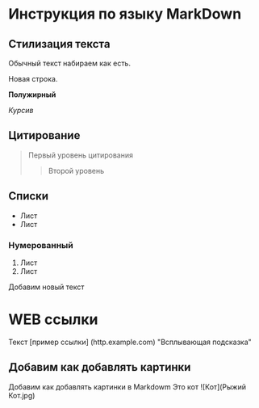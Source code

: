 # Инструкция по языку MarkDown

## Стилизация текста

Обычный текст набираем как есть. 

Новая строка.

**Полужирный**

*Курсив*

## Цитирование
> Первый уровень цитирования 
>> Второй уровень

## Списки 

* Лист
* Лист

### Нумерованный 

1. Лист
2. Лист

Добавим новый текст

# WEB ссылки
Текст [пример ссылки] (http.example.com) "Всплывающая подсказка"

## Добавим как добавлять картинки
Добавим как добавлять картинки в Markdowm
Это кот
![Кот](Рыжий Кот.jpg)